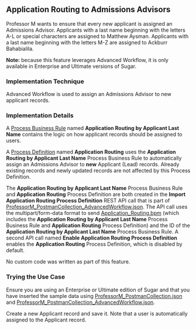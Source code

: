 ## Application Routing to Admissions Advisors ##

Professor M wants to ensure that every new applicant is assigned an Admissions Advisor.  Applicants with a last name 
beginning with the letters A-L or special characters are assigned to Matthew Aysman.  Applicants with a last name 
beginning with the letters M-Z are assigned to Ackburr Bahabialila.  

**Note:**  because this feature leverages Advanced Workflow, it is only available in Enterprise and Ultimate versions of 
Sugar.

### Implementation Technique ###

Advanced Workflow is used to assign an Admissions Advisor to new applicant records.  

### Implementation Details ###

A [Process Business Rule](http://support.sugarcrm.com/Documentation/Sugar_Versions/8.1/Ent/Administration_Guide/Advanced_Workflow/Process_Business_Rules/)
named **Application Routing by Applicant Last Name** contains the logic on how applicant records should be assigned to 
users.

A [Process Definition](http://support.sugarcrm.com/Documentation/Sugar_Versions/8.1/Ent/Administration_Guide/Advanced_Workflow/Process_Definitions/)
named **Application Routing** uses the **Application Routing by Applicant Last Name** Process Business Rule to 
automatically assign an Admissions Advisor to **new** Applicant (Lead) records.  Already existing records and newly 
updated records are not affected by this Process Definition.

The **Application Routing by Applicant Last Name** Process Business Rule and **Application Routing** Process Definition
are both created in the **Import Application Routing Process Definition** REST API call that is part of 
[ProfessorM_PostmanCollection_AdvancedWorkflow.json](../data/ProfessorM_PostmanCollection_AdvancedWorkflow.json). 
The API call uses the multipart/form-data format to send [Application_Routing.bpm](../data/Application_Routing.bpm) (which 
includes the **Application Routing by Applicant Last Name** Process Business Rule and **Application Routing** 
Process Definition) and the ID of the **Application Routing by Applicant Last Name** Process Business Rule.  A second
API call named **Enable Application Routing Process Definition** enables the **Application Routing** Process Definition,
which is disabled by default.

No custom code was written as part of this feature.

### Trying the Use Case ###
Ensure you are using an Enterprise or Ultimate edition of Sugar and that you have inserted the sample data using 
[ProfessorM_PostmanCollection.json](../data/ProfessorM_PostmanCollection.json) and
[ProfessorM_PostmanCollection_AdvancedWorkflow.json](../data/ProfessorM_PostmanCollection_AdvancedWorkflow.json).

Create a new Applicant record and save it.  Note that a user is automatically assigned to the Applicant record.
